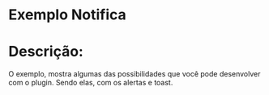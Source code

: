 # Exemplo Notifica

# Descrição:

O exemplo, mostra algumas das possibilidades que você pode desenvolver com o plugin. Sendo elas, com os alertas e toast.